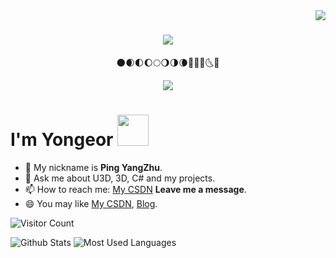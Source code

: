 <img align="right" src="https://visitor-badge.laobi.icu/badge?page_id=geekswg.geekswg">
 
<h1 align="center">
  <a href="https://git.io/typing-svg">
    <img src="https://readme-typing-svg.herokuapp.com/?lines=Hello,+World!+👋;Welcome+Here,+My+Buddy....;Nice+to+meet+you!&center=true&size=30">
  </a>
</h1>

<div align="center">🌑🌒🌓🌔🌕🌖🌗🌘🌙🌚🌛🌜🌝</div>

<p align="center">
<a title="github" target="_blank" href="https://github.com/Yongeor"><img src="https://img.shields.io/badge/dynamic/json?label=GitHub&suffix=%20followers&query=%24.data.totalSubs&url=https%3A%2F%2Fapi.spencerwoo.com%2Fsubstats%2F%3Fsource%3Dgithub%26queryKey%3DAchuan-2&labelColor=282c34&color=353940&logo=github&longCache=true" ></a>
</p>

# I'm Yongeor <img src="https://media.giphy.com/media/12oufCB0MyZ1Go/giphy.gif" width="50">

- 🌱 My nickname is **Ping YangZhu**.
- 💬 Ask me about U3D, 3D, C# and my projects.
- 📫 How to reach me: [My CSDN](https://blog.csdn.net/weixin_48388330?spm=1000.2115.3001.5343)  **Leave me a message**.
- 😄 You may like [My CSDN](https://blog.csdn.net/weixin_48388330?spm=1000.2115.3001.5343), [Blog](https://www.cnblogs.com/Yongeor/).

![Visitor Count](https://profile-counter.glitch.me/Yongeor/count.svg)

![Github Stats](https://github-readme-stats.vercel.app/api?username=Yongeor&show_icons=true&theme=dark&count_private=true)
![Most Used Languages](https://github-readme-stats.vercel.app/api/top-langs/?username=Yongeor&theme=dark&layout=compact)

